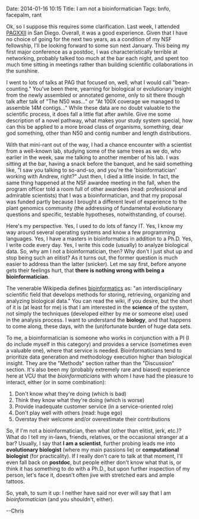 Date: 2014-01-16 10:15
Title: I am not a bioinformatician
Tags: bnfo, facepalm, rant

Ok, so I suppose this requires some clarification. Last 
week, I attended [PAGXXII](http://www.intlpag.org) in San Diego. 
Overall, it was a good experience.  Given that I have no choice 
of going for the next two years, as a condition of my 
NSF fellowship, I'll be looking forward to some sun 
next January.  This being my first major conference as a 
postdoc, I was characteristically terrible at 
networking, probably talked too much at the bar each night, 
and spent too much time sitting in meetings rather than 
building scientific collaborations in the sunshine.

I went to lots of talks at PAG that focused on, well, what 
I would call "bean-counting."  You've been there, yearning 
for biological or evolutionary insight from the newly 
assembled or annotated genome, only to sit there 
though talk after talk of "The N50 was..." or "At 100X coverage 
we managed to assemble 14M contigs..."  While these data 
are no doubt valuable to the scientific process, it does 
fall a little flat after awhile.  Give me some description 
of a novel pathway, what makes your study system special, how 
can this be applied to a more broad class of organisms, something, 
dear god something, other than N50 and contig number and length 
distributions.

With that mini-rant out of the way, I had a chance encounter 
with a scientist from a well-known lab, studying some of the 
same trees as we do, who earlier in the week, saw me talking 
to another member of his lab.  I was sitting at the bar, having 
a snack before the banquet, and he said something like, "I saw 
you talking to so-and-so, and you're the 'bioinformatician' 
working with Andrew, right?"  Just then, I died a little inside. 
In fact, the same thing happened at the NSF awardee meeting in the 
fall, when the program officer told a room full of other awardees
(read: professional and admirable scientists) that I was a 
bioinformatician, and that my proposal was funded partly 
because I brought a different level of experience to the 
plant genomics community (the addressing of fundamental 
evolutionary questions and specific, testable hypotheses, 
notwithstanding, of course).

Here's my perspective.  Yes, I used to do lots of fancy IT. 
Yes, I know my way around several operating systems and know 
a few programming languages. Yes, I have a masters in bioinformatics 
in addition to a Ph.D. Yes, I write code every day. Yes, I write 
this code (usually) to analyze biological data.  So, why am I not a 
bioinformatician, then?  Why don't I just shut up and stop being 
such an elitist?  As it turns out, the former question is much easier 
to address than the latter (snicker).  Let me say first, before anyone 
gets their feelings hurt, that **there is nothing wrong with being a 
bioinformatician**.  

The venerable Wikipedia defines 
[bioinformatics](http://en.wikipedia.org/wiki/Bioinformatics) as: "an 
interdisciplinary scientific field that develops methods for storing, 
retrieving, organizing and analyzing biological data."  You can read 
the wiki, if you desire, but the short of it is (at least for me) is 
that I am interested in the **science** of the system, not simply the 
techniques (developed either by me or someone else) used in the analysis 
process.  I want to understand the **biology**, and that happens to come 
along, these days, with the (un)fortunate burden of huge data sets.

To me, a bioinformatician is someone who works in conjunction with a PI 
(I do include myself in this category) and provides a service (sometimes 
even a valuable one), where that service is needed.  Bioinformaticians 
tend to prioritize data generation and methodology execution higher than 
biological insight. They are the "Methods" section rather than the 
"Discussion" section.  It's also been my (probably extremely 
rare and biased) experience here at VCU that 
the *bioinformaticians* with whom I have had the pleasure to 
interact, either (or in some combination):

1. Don't know what they're doing (which is bad)
1. Think they know what they're doing (which is worse)
1. Provide inadequate customer service (in a service-oriented role)
1. Don't play well with others (read: huge ego)
1. Overstay their welcome and/or overestimate their contributions

So, if I'm not a bioinformatician, then what (other than elitist, jerk, etc.)? 
What do I tell my in-laws, friends, relatives, or the occasional stranger at a bar? 
Usually, I say that **I am a scientist**, further probing leads me into **evolutionary 
biologist** (where my main passions lie) or **computational biologist** (for 
practicality).  If I really don't care to talk at that moment, I'll even fall back 
on **postdoc**, but people either don't know what that is, or think it has 
something to do with a Ph.D., but upon further inspection of my person, let's face it, 
doesn't often jive with stretched ears and ample tattoos.

So, yeah, to sum it up: I neither have said nor ever will say that I am 
*bioinformatician* (and you shouldn't, either).

--Chris
